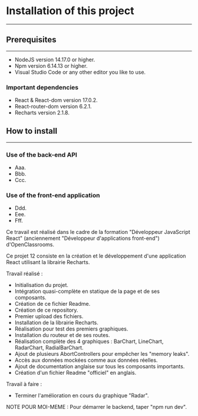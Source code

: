 # Installation of this project
***

## Prerequisites
***

- NodeJS version 14.17.0 or higher.
- Npm version 6.14.13 or higher.
- Visual Studio Code or any other editor you like to use.

### Important dependencies
- React & React-dom version 17.0.2.
- React-router-dom version 6.2.1.
- Recharts version 2.1.8.


## How to install
***

### Use of the back-end API
- Aaa.
- Bbb.
- Ccc.

### Use of the front-end application
- Ddd.
- Eee.
- Fff.

Ce travail est réalisé dans le cadre de la formation "Développeur JavaScript React" (anciennement "Développeur d'applications front-end") d'OpenClassrooms.

Ce projet 12 consiste en la création et le développement d'une application React utilisant la librairie Recharts.

Travail réalisé :
- Initialisation du projet.
- Intégration quasi-complète en statique de la page et de ses composants.
- Création de ce fichier Readme.
- Création de ce repository.
- Premier upload des fichiers.
- Installation de la librairie Recharts.
- Réalisation pour test des premiers graphiques.
- Installation du routeur et de ses routes.
- Réalisation complète des 4 graphiques : BarChart, LineChart, RadarChart, RadialBarChart.
- Ajout de plusieurs AbortControllers pour empêcher les "memory leaks".
- Accès aux données mockées comme aux données réelles.
- Ajout de documentation anglaise sur tous les composants importants.
- Création d'un fichier Readme "officiel" en anglais.

Travail à faire :
- Terminer l'amélioration en cours du graphique "Radar".

NOTE POUR MOI-MEME :
Pour démarrer le backend, taper "npm run dev".